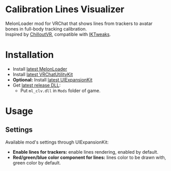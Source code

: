 # Calibration Lines Visualizer
MelonLoader mod for VRChat that shows lines from trackers to avatar bones in full-body tracking calibration.  
Inspired by [ChilloutVR](https://store.steampowered.com/app/661130/ChilloutVR), compatible with [IKTweaks](https://github.com/knah/VRCMods).

# Installation
* Install [latest MelonLoader](https://github.com/LavaGang/MelonLoader)
* Install [latest VRChatUtilityKit](https://github.com/SleepyVRC/Mods)
* **Optional:** Install [latest UIExpansionKit](https://github.com/knah/VRCMods)
* Get [latest release DLL](../../../releases/latest):
  * Put `ml_clv.dll` in `Mods` folder of game.

# Usage
## Settings
Available mod's settings through UIExpansionKit:
* **Enable lines for trackers:** enable lines rendering, enabled by default.
* **Red/green/blue color component for lines:** lines color to be drawn with, green color by default.
